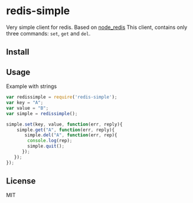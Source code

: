 # redis-simple
Very simple client for redis. Based on [node_redis](https://github.com/mranney/node_redis)
This client, contains only three commands: ```set```, ```get``` and ```del```.

## Install

## Usage

Example with strings
```javascript
var redissimple = require('redis-simple');
var key = "A";
var value = "B";
var simple = redissimple();

simple.set(key, value, function(err, reply){
    simple.get("A", function(err, reply){
       simple.del("A", function(err, rep){
        console.log(rep);
        simple.quit();
      });
   });
});
```

## License
MIT
